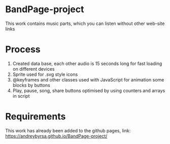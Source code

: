 # BandPage-project
This work contains music parts, which you can listen without other web-site links 

# Process
1. Created data base, each other audio is 15 seconds long for fast loading on different devices
2. Sprite used for .svg style icons
3. @keyframes and other classes used with JavaScript for animation some blocks by buttons
4. Play, pause, song, share buttons optimised by using counters and arrays in script 

# Requirements
This work has already been added to the github pages, link: https://andreybyrsa.github.io/BandPage-project/